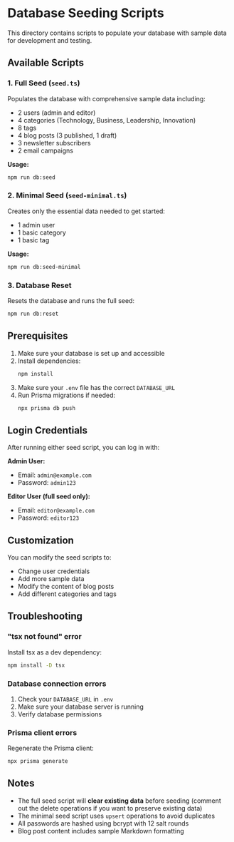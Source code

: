 # Database Seeding Scripts

This directory contains scripts to populate your database with sample data for development and testing.

## Available Scripts

### 1. Full Seed (`seed.ts`)
Populates the database with comprehensive sample data including:
- 2 users (admin and editor)
- 4 categories (Technology, Business, Leadership, Innovation)
- 8 tags
- 4 blog posts (3 published, 1 draft)
- 3 newsletter subscribers
- 2 email campaigns

**Usage:**
```bash
npm run db:seed
```

### 2. Minimal Seed (`seed-minimal.ts`)
Creates only the essential data needed to get started:
- 1 admin user
- 1 basic category
- 1 basic tag

**Usage:**
```bash
npm run db:seed-minimal
```

### 3. Database Reset
Resets the database and runs the full seed:
```bash
npm run db:reset
```

## Prerequisites

1. Make sure your database is set up and accessible
2. Install dependencies:
   ```bash
   npm install
   ```
3. Make sure your `.env` file has the correct `DATABASE_URL`
4. Run Prisma migrations if needed:
   ```bash
   npx prisma db push
   ```

## Login Credentials

After running either seed script, you can log in with:

**Admin User:**
- Email: `admin@example.com`
- Password: `admin123`

**Editor User (full seed only):**
- Email: `editor@example.com`
- Password: `editor123`

## Customization

You can modify the seed scripts to:
- Change user credentials
- Add more sample data
- Modify the content of blog posts
- Add different categories and tags

## Troubleshooting

### "tsx not found" error
Install tsx as a dev dependency:
```bash
npm install -D tsx
```

### Database connection errors
1. Check your `DATABASE_URL` in `.env`
2. Make sure your database server is running
3. Verify database permissions

### Prisma client errors
Regenerate the Prisma client:
```bash
npx prisma generate
```

## Notes

- The full seed script will **clear existing data** before seeding (comment out the delete operations if you want to preserve existing data)
- The minimal seed script uses `upsert` operations to avoid duplicates
- All passwords are hashed using bcrypt with 12 salt rounds
- Blog post content includes sample Markdown formatting
